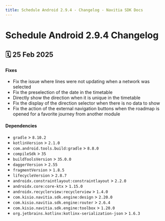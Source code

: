 ```yaml
---
title: Schedule Android 2.9.4 - Changelog - Navitia SDK Docs
---
```


# Schedule Android 2.9.4 Changelog

<h2>🗓 25 Feb 2025</h2>

#### Fixes 
- Fix the issue where lines were not updating when a network was selected
- Fix the preselection of the date in the timetable
- Directly show the direction when it is unique in the timetable
- Fix the display of the direction selector when there is no data to show
- Fix the action of the external navigation buttons when the roadmap is opened for a favorite journey from another module

#### Dependencies
- `gradle` > `8.10.2`
- `kotlinVersion` > `2.1.0`
- `com.android.tools.build:gradle` > `8.8.0`
- `compileSdk` > `35`
- `buildToolsVersion` > `35.0.0`
- `daggerVersion` > `2.55`
- `fragmentVersion` > `1.8.5`
- `lifecycleVersion` > `2.8.7`
- `androidx.constraintlayout:constraintlayout` > `2.2.0`
- `androidx.core:core-ktx` > `1.15.0`
- `androidx.recyclerview:recyclerview` > `1.4.0`
- `com.kisio.navitia.sdk.engine:design` > `2.20.0`
- `com.kisio.navitia.sdk.engine:router` > `2.6.4`
- `com.kisio.navitia.sdk.engine:toolbox` > `1.20.0`
- `org.jetbrains.kotlinx:kotlinx-serialization-json` > `1.6.3`
